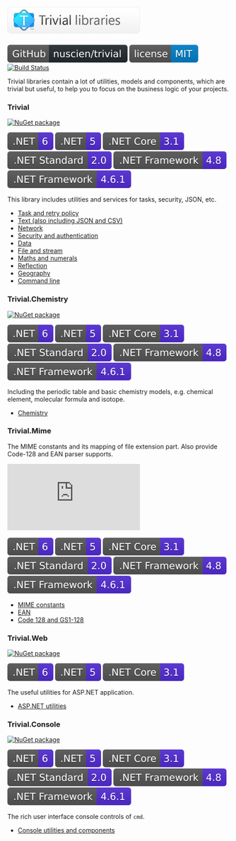 # ![Trivial libraries](./assets/wordmark.png)

[![GitHub Repository](./assets/badge_GitHub-Repo.svg)](https://github.com/nuscien/trivial)
[![MIT licensed](./assets/badge_lisence_MIT.svg)](https://github.com/nuscien/trivial/blob/master/LICENSE)
[![Build Status](https://dev.azure.com/nuscien/trivial/_apis/build/status/nuscien.trivial?branchName=main)](https://dev.azure.com/nuscien/trivial/_build/latest?definitionId=1&branchName=main)

Trivial libraries contain a lot of utilities, models and components, which are trivial but useful, to help you to focus on the business logic of your projects.

### Trivial

[![NuGet package](https://img.shields.io/nuget/dt/Trivial?label=nuget+downloads)](https://www.nuget.org/packages/Trivial)

![.NET 6](./assets/badge_NET_6.svg)
![.NET 5](./assets/badge_NET_5.svg)
![.NET Core 3.1](./assets/badge_NET_Core_3_1.svg)
![.NET Standard 2.0](./assets/badge_NET_Standard_2_0.svg)
![.NET Framework 4.8](./assets/badge_NET_Fx_4_8.svg)
![.NET Framework 4.6.1](./assets/badge_NET_Fx_4_6_1.svg)

This library includes utilities and services for tasks, security, JSON, etc.

- [Task and retry policy](./tasks/)
- [Text (also including JSON and CSV)](./text/)
- [Network](./net/)
- [Security and authentication](./security/)
- [Data](./data/)
- [File and stream](./io/)
- [Maths and numerals](./maths/)
- [Reflection](./reflection/)
- [Geography](./geo/)
- [Command line](./cmdline/)

### Trivial.Chemistry

[![NuGet package](https://img.shields.io/nuget/dt/Trivial.Chemistry?label=nuget+downloads)](https://www.nuget.org/packages/Trivial.Chemistry)

![.NET 6](./assets/badge_NET_6.svg)
![.NET 5](./assets/badge_NET_5.svg)
![.NET Core 3.1](./assets/badge_NET_Core_3_1.svg)
![.NET Standard 2.0](./assets/badge_NET_Standard_2_0.svg)
![.NET Framework 4.8](./assets/badge_NET_Fx_4_8.svg)
![.NET Framework 4.6.1](./assets/badge_NET_Fx_4_6_1.svg)

Including the periodic table and basic chemistry models, e.g. chemical element, molecular formula and isotope.

- [Chemistry](./chemistry)

### Trivial.Mime

The MIME constants and its mapping of file extension part.
Also provide Code-128 and EAN parser supports.

[![NuGet package](https://img.shields.io/nuget/dt/Trivial.Mime?label=nuget+downloads)](https://www.nuget.org/packages/Trivial.Mime)

![.NET 6](./assets/badge_NET_6.svg)
![.NET 5](./assets/badge_NET_5.svg)
![.NET Core 3.1](./assets/badge_NET_Core_3_1.svg)
![.NET Standard 2.0](./assets/badge_NET_Standard_2_0.svg)
![.NET Framework 4.8](./assets/badge_NET_Fx_4_8.svg)
![.NET Framework 4.6.1](./assets/badge_NET_Fx_4_6_1.svg)

- [MIME constants](./web/mime)
- [EAN](./data/ean)
- [Code 128 and GS1-128](./data/code128)

### Trivial.Web

[![NuGet package](https://img.shields.io/nuget/dt/Trivial.Web?label=nuget+downloads)](https://www.nuget.org/packages/Trivial.Web)

![.NET 6](./assets/badge_NET_6.svg)
![.NET 5](./assets/badge_NET_5.svg)
![.NET Core 3.1](./assets/badge_NET_Core_3_1.svg)

The useful utilities for ASP.NET application.

- [ASP.NET utilities](./web/controller)

### Trivial.Console

[![NuGet package](https://img.shields.io/nuget/dt/Trivial.Console?label=nuget+downloads)](https://www.nuget.org/packages/Trivial.Console)

![.NET 6](./assets/badge_NET_6.svg)
![.NET 5](./assets/badge_NET_5.svg)
![.NET Core 3.1](./assets/badge_NET_Core_3_1.svg)
![.NET Standard 2.0](./assets/badge_NET_Standard_2_0.svg)
![.NET Framework 4.8](./assets/badge_NET_Fx_4_8.svg)
![.NET Framework 4.6.1](./assets/badge_NET_Fx_4_6_1.svg)

The rich user interface console controls of `cmd`.

- [Console utilities and components](./console/)
